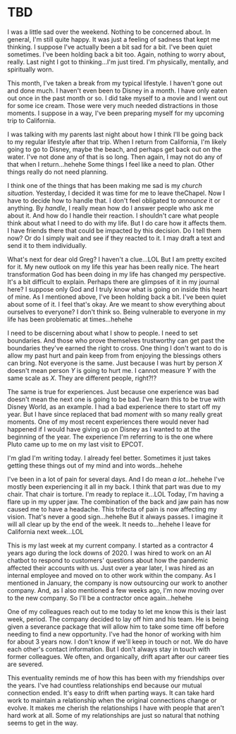 # TBD

I was a little sad over the weekend. Nothing to be concerned about. In general, I'm still quite happy. It was just a feeling of sadness that kept me thinking. I suppose I've actually been a bit sad for a bit. I've been quiet sometimes. I've been holding back a bit too. Again, nothing to worry about, really. Last night I got to thinking...I'm just tired. I'm physically, mentally, and spiritually worn.

This month, I've taken a break from my typical lifestyle. I haven't gone out and done much. I haven't even been to Disney in a month. I have only eaten out once in the past month or so. I did take myself to a movie and I went out for some ice cream. Those were very much needed distractions in those moments. I suppose in a way, I've been preparing myself for my upcoming trip to California.

I was talking with my parents last night about how I think I'll be going back to my regular lifestyle after that trip. When I return from California, I'm likely going to go to Disney, maybe the beach, and perhaps get back out on the water. I've not done any of that is so long. Then again, I may not do any of that when I return...hehehe Some things I feel like a need to plan. Other things really do not need planning.

I think one of the things that has been making me sad is my *church situation*. Yesterday, I decided it was time for me to leave theChapel. Now I have to decide how to handle that. I don't feel obligated to *announce* it or anything. By *handle*, I really mean how do I answer people who ask me about it. And how do I handle their reaction. I shouldn't care what people think about what I need to do with my life. But I do care how it affects them. I have friends there that could be impacted by this decision. Do I tell them now? Or do I simply wait and see if they reacted to it. I may draft a text and send it to them individually.

What's next for dear old Greg? I haven't a clue...LOL But I am pretty excited for it. My new outlook on my life this year has been really nice. The heart transformation God has been doing in my life has changed my perspective. It's a bit difficult to explain. Perhaps there are glimpses of it in my journal here? I suppose only God and I truly know what is going on inside this heart of mine. As I mentioned above, I've been holding back a bit. I've been quiet about some of it. I feel that's okay. Are we meant to show everything about ourselves to everyone? I don't think so. Being vulnerable to everyone in my life has been problematic at times...hehehe

I need to be discerning about what I show to people. I need to set boundaries. And those who prove themselves trustworthy can get past the boundaries they've earned the right to cross. One thing I don't want to do is allow my past hurt and pain keep from from enjoying the blessings others can bring. Not everyone is the same. Just because I was hurt by person *X* doesn't mean person *Y* is going to hurt me. I cannot measure *Y* with the same scale as *X*. They are different people, right?!?

The same is true for experiences. Just because one experience was bad doesn't mean the next one is going to be bad. I've learn this to be true with Disney World, as an example. I had a bad experience there to start off my year. But I have since replaced that bad *moment* with so many really great moments. One of my most recent experiences there would never had happened if I would have giving up on Disney as I wanted to at the beginning of the year. The experience I'm referring to is the one where Pluto came up to me on my last visit to EPCOT.

I'm glad I'm writing today. I already feel better. Sometimes it just takes getting these things out of my mind and into words...hehehe

I've been in a lot of pain for several days. And I do mean *a lot*...hehehe I've mostly been experiencing it all in my back. I think that part was due to my chair. That chair is torture. I'm ready to replace it...LOL Today, I'm having a flare up in my upper jaw. The combination of the back and jaw pain has now caused me to have a headache. This trifecta of pain is now affecting my vision. That's never a good sign...hehehe But it always passes. I imagine it will all clear up by the end of the week. It needs to...hehehe I leave for California next week...LOL

This is my last week at my current company. I started as a contractor 4 years ago during the lock downs of 2020. I was hired to work on an AI chatbot to respond to customers' questions about how the pandemic affected their accounts with us. Just over a year later, I was hired as an internal employee and moved on to other work within the company. As I mentioned in January, the company is now outsourcing our work to another company. And, as I also mentioned a few weeks ago, I'm now moving over to the new company. So I'll be a contractor once again...hehehe

One of my colleagues reach out to me today to let me know this is their last week, period. The company decided to lay off him and his team. He is being given a severance package that will allow him to take some time off before needing to find a new opportunity. I've had the honor of working with him for about 3 years now. I don't know if we'll keep in touch or not. We do have each other's contact information. But I don't always stay in touch with former colleagues. We often, and organically, drift apart after our career ties are severed.

This eventuality reminds me of how this has been with my friendships over the years. I've had countless relationships end because our mutual connection ended. It's easy to drift when parting ways. It can take hard work to maintain a relationship when the original connections change or evolve. It makes me cherish the relationships I have with people that aren't hard work at all. Some of my relationships are just so natural that nothing seems to get in the way.